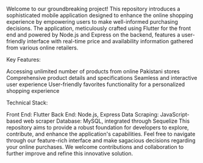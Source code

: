 Welcome to our groundbreaking project! This repository introduces a sophisticated mobile application designed to enhance the online shopping experience by empowering users to make well-informed purchasing decisions. The application, meticulously crafted using Flutter for the front end and powered by Node.js and Express on the backend, features a user-friendly interface with real-time price and availability information gathered from various online retailers.

Key Features:

Accessing unlimited number of products from online Pakistani stores
Comprehensive product details and specifications
Seamless and interactive user experience
User-friendly favorites functionality for a personalized shopping experience

Technical Stack:

Front End: Flutter
Back End: Node.js, Express
Data Scraping: JavaScript-based web scraper
Database: MySQL, integrated through Sequelize
This repository aims to provide a robust foundation for developers to explore, contribute, and enhance the application's capabilities. Feel free to navigate through our feature-rich interface and make sagacious decisions regarding your online purchases. We welcome contributions and collaboration to further improve and refine this innovative solution.

